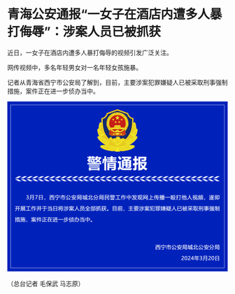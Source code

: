 # 青海公安通报“一女子在酒店内遭多人暴打侮辱”：涉案人员已被抓获

近日，一女子在酒店内遭多人暴打侮辱的视频引发广泛关注。

网传视频中，多名年轻男女对一名年轻女孩施暴。

记者从青海省西宁市公安局了解到，目前，主要涉案犯罪嫌疑人已被采取刑事强制措施，案件正在进一步侦办当中。

![b6a63f539a4e4d46b88758cbf8b03b4d.jpg](https://raw.githubusercontent.com/qqhsx/qqnews_image/main/2024/03/20/青海公安通报“一女子在酒店内遭多人暴打侮辱”：涉案人员已被抓获/b6a63f539a4e4d46b88758cbf8b03b4d.jpg)

（总台记者 毛保武 马志原）


